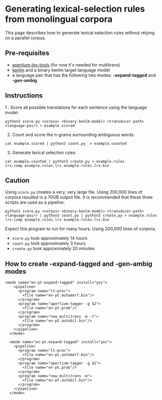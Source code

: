 # Generating lexical-selection rules from monolingual corpora
This page describes how to generate lexical selection rules without relying on a parallel corpus. 
## Pre-requisites
- [apertium-lex-tools](https://github.com/apertium/apertium-lex-tools) (for now it's needed for multitrans)
- [kenlm](https://kheafield.com/code/kenlm/) and a binary kenlm target language model
- a language pair that has the following two modes: **-expand-tagged** and **-gen-ambig**
## Instructions
1 . Score all possible translations for each sentence using the language model:
```
python3 score.py <corpus> <binary-kenlm-model> <transducer-path> <language-pair> > example.scored
```
2. Count and score the n-grams surrounding ambiguous words:
```
cat example.scored | python3 count.py  > example.counted
```
3. Generate lexical selection rules:
```
cat example.counted | python3 create.py > example.rules
lrx-comp example.rules.lrx example.rules.lrx.bin
```
## Caution
Using ```score.py``` creates a very, very large file. Using 200,000 lines of corpora resulted in a 70GB output file. It is recommended that these three scripts are used as a pipeline:
```
python3 score.py <corpus> <binary-kenlm-model> <transducer-path> <language-pair> | python3 count.py | python3 create.py > example.rules
lrx-comp example.rules.lrx example.rules.lrx.bin
```
Expect this program to run for many hours. Using 200,000 lines of corpora, 
 - ```score.py``` took approximately 14 hours
 - ```count.py``` took approximately 3 hours
 - ```create.py``` took approximately 20 minutes
## How to create -expand-tagged and -gen-ambig modes
```
<mode name="en-pt-expand-tagged" install="yes">
    <pipeline>
      <program name="lt-proc">
        <file name="en-pt.automorf.bin"/>
      </program>
      <program name="apertium-tagger -g $2">
        <file name="en-pt.prob"/>
      </program>
      <program name="new_multitrans -m -t">
        <file name="en-pt.autobil.bin"/>
      </program>
    </pipeline>
  </mode>
  
  <mode name="en-pt-expand-tagged" install="yes">
    <pipeline>
      <program name="lt-proc">
        <file name="en-pt.automorf.bin"/>
      </program>
      <program name="apertium-tagger -g $2">
        <file name="en-pt.prob"/>
      </program>
      <program name="new_multitrans -m">
        <file name="en-pt.autobil.bin"/>
      </program>
    </pipeline>
  </mode>
```

